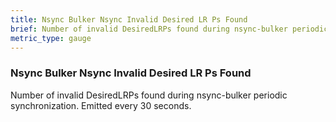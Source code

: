 ```yaml
---
title: Nsync Bulker Nsync Invalid Desired LR Ps Found
brief: Number of invalid DesiredLRPs found during nsync-bulker periodic synchronization. Emitted every 30 seconds.
metric_type: gauge
---
```


### Nsync Bulker Nsync Invalid Desired LR Ps Found

Number of invalid DesiredLRPs found during nsync-bulker periodic synchronization. Emitted every 30 seconds.